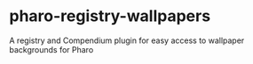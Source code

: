# pharo-registry-wallpapers
A registry and Compendium plugin for easy access to wallpaper backgrounds for Pharo
